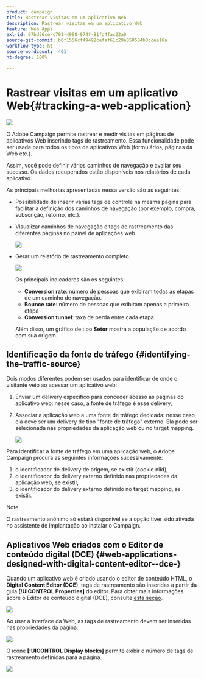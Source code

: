 ```yaml
---
product: campaign
title: Rastrear visitas em um aplicativo Web
description: Rastrear visitas em um aplicativo Web
feature: Web Apps
exl-id: 07bd36ce-c701-4998-974f-81fd4fac22a0
source-git-commit: b6f1556cf49492cefaf61c29a058584b0ccee16a
workflow-type: ht
source-wordcount: '401'
ht-degree: 100%

---
```


# Rastrear visitas em um aplicativo Web{#tracking-a-web-application}

![](../../assets/common.svg)

O Adobe Campaign permite rastrear e medir visitas em páginas de aplicativos Web inserindo tags de rastreamento. Essa funcionalidade pode ser usada para todos os tipos de aplicativos Web (formulários, páginas da Web etc.).

Assim, você pode definir vários caminhos de navegação e avaliar seu sucesso. Os dados recuperados estão disponíveis nos relatórios de cada aplicativo.

As principais melhorias apresentadas nessa versão são as seguintes:

* Possibilidade de inserir várias tags de controle na mesma página para facilitar a definição dos caminhos de navegação (por exemplo, compra, subscrição, retorno, etc.).
* Visualizar caminhos de navegação e tags de rastreamento das diferentes páginas no painel de aplicações web.

   ![](assets/trackers_1.png)

* Gerar um relatório de rastreamento completo.

   ![](assets/trackers_5.png)

   Os principais indicadores são os seguintes:

   * **Conversion rate**: número de pessoas que exibiram todas as etapas de um caminho de navegação.
   * **Bounce rate**: número de pessoas que exibiram apenas a primeira etapa
   * **Conversion tunnel**: taxa de perda entre cada etapa.

   Além disso, um gráfico de tipo **Setor** mostra a população de acordo com sua origem.

## Identificação da fonte de tráfego {#identifying-the-traffic-source}

Dois modos diferentes podem ser usados para identificar de onde o visitante veio ao acessar um aplicativo web:

1. Enviar um delivery específico para conceder acesso às páginas do aplicativo web: nesse caso, a fonte de tráfego é esse delivery,
1. Associar a aplicação web a uma fonte de tráfego dedicada: nesse caso, ela deve ser um delivery de tipo &quot;fonte de tráfego&quot; externo. Ela pode ser selecionada nas propriedades da aplicação web ou no target mapping.

   ![](assets/trackers_6.png)

Para identificar a fonte de tráfego em uma aplicação web, o Adobe Campaign procura as seguintes informações sucessivamente:

1. o identificador de delivery de origem, se existir (cookie nlId),
1. o identificador do delivery externo definido nas propriedades da aplicação web, se existir,
1. o identificador do delivery externo definido no target mapping, se existir.

>[!NOTE]
>
>O rastreamento anônimo só estará disponível se a opção tiver sido ativada no assistente de implantação ao instalar o Campaign.

## Aplicativos Web criados com o Editor de conteúdo digital (DCE) {#web-applications-designed-with-digital-content-editor--dce-}

Quando um aplicativo web é criado usando o editor de conteúdo HTML, o **Digital Content Editor (DCE)**, tags de rastreamento são inseridas a partir da guia **[!UICONTROL Properties]** do editor. Para obter mais informações sobre o Editor de conteúdo digital (DCE), consulte [esta seção](about-campaign-html-editor.md).

![](assets/trackers_2.png)

Ao usar a interface da Web, as tags de rastreamento devem ser inseridas nas propriedades da página.

![](assets/trackers_3.png)

O ícone **[!UICONTROL Display blocks]** permite exibir o número de tags de rastreamento definidas para a página.

![](assets/trackers_4.png)
